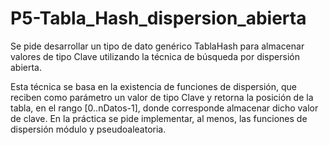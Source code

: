 # P5-Tabla_Hash_dispersion_abierta

Se pide desarrollar un tipo de dato genérico TablaHash<class Clave> para almacenar valores de tipo Clave utilizando la técnica de búsqueda por dispersión abierta.

Esta técnica se basa en la existencia de funciones de dispersión, que reciben como parámetro un valor de tipo Clave y retorna la posición de la tabla, en el rango 
[0..nDatos-1], donde corresponde almacenar dicho valor de clave. En la práctica se pide implementar, al menos, las funciones de dispersión módulo y pseudoaleatoria.

